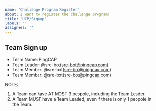 ```yaml
---
name: "Challenge Program Register"
about: I want to register the challenge program!
title: 'UCP/Signup'
labels: ''
assignees: ''
---
```


## Team Sign up

- Team Name: PingCAP
- Team Leader: @sre-bot(sre-bot@pingcap.com)
- Team Member: @sre-bot(sre-bot@pingcap.com)
- Team Member: @sre-bot(sre-bot@pingcap.com)

NOTE:
1. A Team can have AT MOST 3 peopole, including the Team Leader.
2. A Team MUST have a Team Leaded, even if there is only 1 peopole in the Team.
